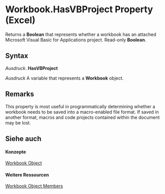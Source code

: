 
# Workbook.HasVBProject Property (Excel)

Returns a  **Boolean** that represents whether a workbook has an attached Microsoft Visual Basic for Applications project. Read-only **Boolean**.


## Syntax

 _Ausdruck_. **HasVBProject**

 _Ausdruck_ A variable that represents a **Workbook** object.


## Remarks

This property is most useful in programmatically determining whether a workbook needs to be saved into a macro-enabled file format. If saved in another format, macros and code projects contained within the document may be lost.


## Siehe auch


#### Konzepte


[Workbook Object](8c00aa60-c974-eed3-0812-3c9625eb0d4c.md)
#### Weitere Ressourcen


[Workbook Object Members](http://msdn.microsoft.com/library/dce102a3-25de-3ff4-2ce5-bc56e08baca7%28Office.15%29.aspx)